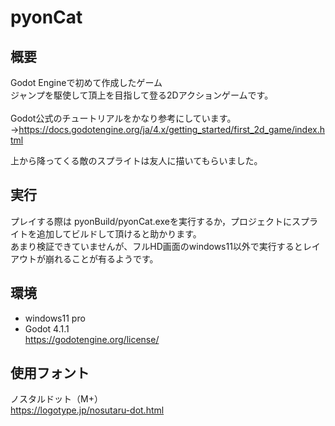 # pyonCat
## 概要
Godot Engineで初めて作成したゲーム <br>
ジャンプを駆使して頂上を目指して登る2Dアクションゲームです。 <br>
<br>
Godot公式のチュートリアルをかなり参考にしています。 <br>
→https://docs.godotengine.org/ja/4.x/getting_started/first_2d_game/index.html <br>

上から降ってくる敵のスプライトは友人に描いてもらいました。

## 実行
プレイする際は pyonBuild/pyonCat.exeを実行するか，プロジェクトにスプライトを追加してビルドして頂けると助かります。 <br>
あまり検証できていませんが、フルHD画面のwindows11以外で実行するとレイアウトが崩れることが有るようです。 <br>

## 環境 <br>
- windows11 pro <br>
- Godot 4.1.1 <br>
https://godotengine.org/license/
 
## 使用フォント
ノスタルドット（M+） <br>
https://logotype.jp/nosutaru-dot.html
